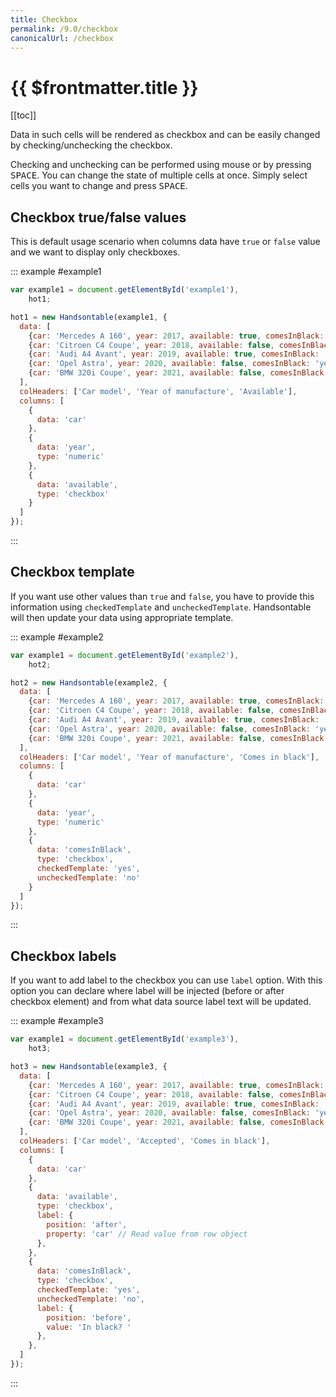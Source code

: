 ```yaml
---
title: Checkbox
permalink: /9.0/checkbox
canonicalUrl: /checkbox
---
```


# {{ $frontmatter.title }}

[[toc]]

Data in such cells will be rendered as checkbox and can be easily changed by checking/unchecking the checkbox.

Checking and unchecking can be performed using mouse or by pressing <kbd>SPACE</kbd>. You can change the state of multiple cells at once. Simply select cells you want to change and press <kbd>SPACE</kbd>.

## Checkbox true/false values

This is default usage scenario when columns data have `true` or `false` value and we want to display only checkboxes.

::: example #example1
```js
var example1 = document.getElementById('example1'),
    hot1;

hot1 = new Handsontable(example1, {
  data: [
    {car: 'Mercedes A 160', year: 2017, available: true, comesInBlack: 'yes'},
    {car: 'Citroen C4 Coupe', year: 2018, available: false, comesInBlack: 'yes'},
    {car: 'Audi A4 Avant', year: 2019, available: true, comesInBlack: 'no'},
    {car: 'Opel Astra', year: 2020, available: false, comesInBlack: 'yes'},
    {car: 'BMW 320i Coupe', year: 2021, available: false, comesInBlack: 'no'}
  ],
  colHeaders: ['Car model', 'Year of manufacture', 'Available'],
  columns: [
    {
      data: 'car'
    },
    {
      data: 'year',
      type: 'numeric'
    },
    {
      data: 'available',
      type: 'checkbox'
    }
  ]
});
```
:::

## Checkbox template

If you want use other values than `true` and `false`, you have to provide this information using `checkedTemplate` and `uncheckedTemplate`. Handsontable will then update your data using appropriate template.

::: example #example2
```js
var example1 = document.getElementById('example2'),
    hot2;

hot2 = new Handsontable(example2, {
  data: [
    {car: 'Mercedes A 160', year: 2017, available: true, comesInBlack: 'yes'},
    {car: 'Citroen C4 Coupe', year: 2018, available: false, comesInBlack: 'yes'},
    {car: 'Audi A4 Avant', year: 2019, available: true, comesInBlack: 'no'},
    {car: 'Opel Astra', year: 2020, available: false, comesInBlack: 'yes'},
    {car: 'BMW 320i Coupe', year: 2021, available: false, comesInBlack: 'no'}
  ],
  colHeaders: ['Car model', 'Year of manufacture', 'Comes in black'],
  columns: [
    {
      data: 'car'
    },
    {
      data: 'year',
      type: 'numeric'
    },
    {
      data: 'comesInBlack',
      type: 'checkbox',
      checkedTemplate: 'yes',
      uncheckedTemplate: 'no'
    }
  ]
});
```
:::

## Checkbox labels

If you want to add label to the checkbox you can use `label` option. With this option you can declare where label will be injected (before or after checkbox element) and from what data source label text will be updated.

::: example #example3
```js
var example1 = document.getElementById('example3'),
    hot3;

hot3 = new Handsontable(example3, {
  data: [
    {car: 'Mercedes A 160', year: 2017, available: true, comesInBlack: 'yes'},
    {car: 'Citroen C4 Coupe', year: 2018, available: false, comesInBlack: 'yes'},
    {car: 'Audi A4 Avant', year: 2019, available: true, comesInBlack: 'no'},
    {car: 'Opel Astra', year: 2020, available: false, comesInBlack: 'yes'},
    {car: 'BMW 320i Coupe', year: 2021, available: false, comesInBlack: 'no'}
  ],
  colHeaders: ['Car model', 'Accepted', 'Comes in black'],
  columns: [
    {
      data: 'car'
    },
    {
      data: 'available',
      type: 'checkbox',
      label: {
        position: 'after',
        property: 'car' // Read value from row object
      },
    },
    {
      data: 'comesInBlack',
      type: 'checkbox',
      checkedTemplate: 'yes',
      uncheckedTemplate: 'no',
      label: {
        position: 'before',
        value: 'In black? '
      },
    },
  ]
});
```
:::
